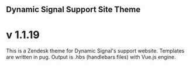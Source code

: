 ## Dynamic Signal Support Site Theme
# v 1.1.19

This is a Zendesk theme for Dynamic Signal's support website. Templates are written in pug. Output is .hbs (handlebars files) with Vue.js engine.
